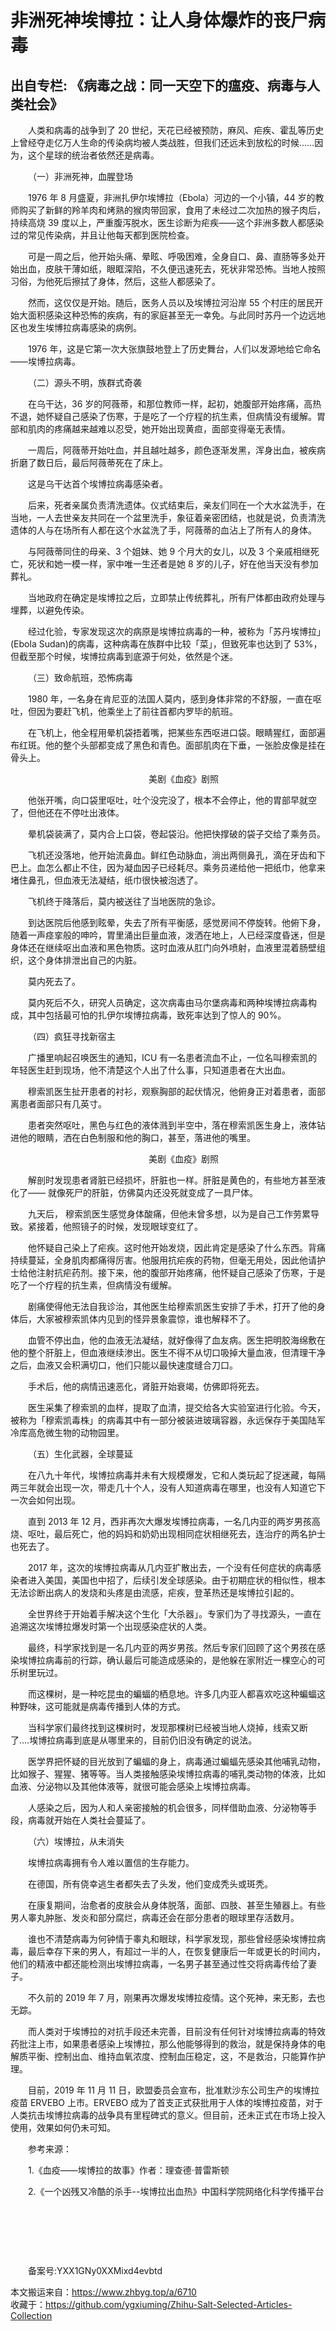 # 非洲死神埃博拉：让人身体爆炸的丧尸病毒  
## 出自专栏: 《病毒之战：同一天空下的瘟疫、病毒与人类社会》  
&emsp;&emsp;人类和病毒的战争到了 20 世纪，天花已经被预防，麻风、疟疾、霍乱等历史上曾经夺走亿万人生命的传染病均被人类战胜，但我们还远未到放松的时候……因为，这个星球的统治者依然还是病毒。  
  
&emsp;&emsp;（一）非洲死神，血腥登场  
  
&emsp;&emsp;1976 年 8 月盛夏，非洲扎伊尔埃博拉（Ebola）河边的一个小镇，44 岁的教师购买了新鲜的羚羊肉和烤熟的猴肉带回家，食用了未经过二次加热的猴子肉后，持续高烧 39 度以上，严重腹泻脱水，医生诊断为疟疾——这个非洲多数人都感染过的常见传染病，并且让他每天都到医院检查。  
  
&emsp;&emsp;可是一周之后，他开始头痛、晕眩、呼吸困难，全身自口、鼻、直肠等多处开始出血，皮肤干薄如纸，眼眶深陷，不久便迅速死去，死状非常恐怖。当地人按照习俗，为他死后擦拭了身体，然后，这些人都感染了。  
  
&emsp;&emsp;然而，这仅仅是开始。随后，医务人员以及埃博拉河沿岸 55 个村庄的居民开始大面积感染这种恐怖的疾病，有的家庭甚至无一幸免。与此同时苏丹一个边远地区也发生埃博拉病毒感染的病例。  
  
&emsp;&emsp;1976 年，这是它第一次大张旗鼓地登上了历史舞台，人们以发源地给它命名——埃博拉病毒。  
  
&emsp;&emsp;（二）源头不明，族群式奇袭  
  
&emsp;&emsp;在乌干达，36 岁的阿薇蒂，和那位教师一样，起初，她腹部开始疼痛，高热不退，她怀疑自己感染了伤寒，于是吃了一个疗程的抗生素，但病情没有缓解。胃部和肌肉的疼痛越来越难以忍受，她开始出现黄疸，面部变得毫无表情。  
  
&emsp;&emsp;一周后，阿薇蒂开始吐血，并且越吐越多，颜色逐渐发黑，浑身出血，被疾病折磨了数日后，最后阿薇蒂死在了床上。  
  
&emsp;&emsp;这是乌干达首个埃博拉病毒感染者。  
  
&emsp;&emsp;后来，死者亲属负责清洗遗体。仪式结束后，亲友们同在一个大水盆洗手，在当地，一人去世亲友共同在一个盆里洗手，象征着亲密团结，也就是说，负责清洗遗体的人与在场所有人都在这个水盆洗了手，阿薇蒂的血沾上了所有人的身体。  
  
&emsp;&emsp;与阿薇蒂同住的母亲、3 个姐妹、她 9 个月大的女儿，以及 3 个亲戚相继死亡，死状和她一模一样，家中唯一生还者是她 8 岁的儿子，好在他当天没有参加葬礼。  
  
&emsp;&emsp;当地政府在确定是埃博拉之后，立即禁止传统葬礼，所有尸体都由政府处理与埋葬，以避免传染。  
  
&emsp;&emsp;经过化验，专家发现这次的病原是埃博拉病毒的一种，被称为「苏丹埃博拉」(Ebola Sudan)的病毒，这种病毒在族群中比较「菜」，但致死率也达到了 53%，但截至那个时候，埃博拉病毒到底源于何处，依然是个迷。  
  
&emsp;&emsp;（三）致命航班，恐怖病毒  
  
&emsp;&emsp;1980 年，一名身在肯尼亚的法国人莫内，感到身体非常的不舒服，一直在呕吐，但因为要赶飞机，他乘坐上了前往首都内罗毕的航班。  
  
&emsp;&emsp;在飞机上，他全程用晕机袋捂着嘴，把某些东西呕进口袋。眼睛猩红，面部遍布红斑。他的整个头部都变成了黑色和青色。面部肌肉在下垂，一张脸皮像是挂在骨头上。  
  
&emsp;&emsp;                                                 美剧《血疫》剧照  
  
&emsp;&emsp;他张开嘴，向口袋里呕吐，吐个没完没了，根本不会停止，他的胃部早就空了，但他还在不停吐出液体。  
  
&emsp;&emsp;晕机袋装满了，莫内合上口袋，卷起袋沿。他把快撑破的袋子交给了乘务员。  
  
&emsp;&emsp;飞机还没落地，他开始流鼻血。鲜红色动脉血，淌出两侧鼻孔，滴在牙齿和下巴上。血怎么都止不住，因为凝血因子已经耗尽。乘务员递给他一把纸巾，他拿来堵住鼻孔，但血液无法凝结，纸巾很快被泡透了。  
  
&emsp;&emsp;飞机终于降落后，莫内被送往了当地医院的急诊。  
  
&emsp;&emsp;到达医院后他感到眩晕，失去了所有平衡感，感觉房间不停旋转。他俯下身，随着一声痉挛般的呻吟，胃里涌出巨量血液，泼洒在地上，人已经深度昏迷，但是身体还在继续呕出血液和黑色物质。这时血液从肛门向外喷射，血液里混着肠壁组织，这个身体排泄出自己的内脏。  
  
&emsp;&emsp;莫内死去了。  
  
&emsp;&emsp;莫内死后不久，研究人员确定，这次病毒由马尔堡病毒和两种埃博拉病毒构成，其中包括最可怕的扎伊尔埃博拉病毒，致死率达到了惊人的 90%。  
  
&emsp;&emsp;（四）疯狂寻找新宿主  
  
&emsp;&emsp;广播里响起召唤医生的通知，ICU 有一名患者流血不止，一位名叫穆索凯的年轻医生赶到现场，他不清楚这个人出了什么事，只知道患者在大出血。  
  
&emsp;&emsp;穆索凯医生扯开患者的衬衫，观察胸部的起伏情况，他俯身正对着患者，面部离患者面部只有几英寸。  
  
&emsp;&emsp;患者突然呕吐，黑色与红色的液体溅到半空中，落在穆索凯医生身上，液体钻进他的眼睛，洒在白色制服和他的胸口，甚至，落进他的嘴里。  
  
&emsp;&emsp;                                                 美剧《血疫》剧照  
  
&emsp;&emsp;解剖时发现患者肾脏已经损坏，肝脏也一样。肝脏是黄色的，有些地方甚至液化了—— 就像死尸的肝脏，仿佛莫内还没死就变成了一具尸体。  
  
&emsp;&emsp;九天后， 穆索凯医生感觉身体酸痛，但他未曾多想，以为是自己工作劳累导致。紧接着，他照镜子的时候，发现眼球变红了。  
  
&emsp;&emsp;他怀疑自己染上了疟疾。这时他开始发烧，因此肯定是感染了什么东西。背痛持续蔓延，全身肌肉都痛得厉害。他服用抗疟疾的药物，但毫无用处，因此他请护士给他注射抗疟药剂。接下来，他的腹部开始疼痛，他怀疑自己感染了伤寒，于是吃了一个疗程的抗生素，但病情没有缓解。  
  
&emsp;&emsp;剧痛使得他无法自我诊治，其他医生给穆索凯医生安排了手术，打开了他的身体后，大家被穆索凯体内见到的怪异景象震惊，谁也解释不了。  
  
&emsp;&emsp;血管不停出血，他的血液无法凝结，就好像得了血友病。医生把明胶海绵敷在他的整个肝脏上，但血液继续渗出。医生不得不从切口吸掉大量血液，但清理干净之后，血液又会积满切口，他们只能以最快速度缝合刀口。  
  
&emsp;&emsp;手术后，他的病情迅速恶化，肾脏开始衰竭，仿佛即将死去。  
  
&emsp;&emsp;医生采集了穆索凯的血样，提取了血清，提交给各大实验室进行化验。今天，被称为「穆索凯毒株」的病毒其中有一部分被装进玻璃容器，永远保存于美国陆军冷库高危微生物的动物园里。  
  
&emsp;&emsp;（五）生化武器，全球蔓延  
  
&emsp;&emsp;在八九十年代，埃博拉病毒并未有大规模爆发，它和人类玩起了捉迷藏，每隔两三年就会出现一次，带走几十个人，没有人知道病毒在哪里，也没有人知道它下一次会如何出现。  
  
&emsp;&emsp;直到 2013 年 12 月，西非再次大爆发埃博拉病毒，一名几内亚的两岁男孩高烧、呕吐，最后死亡，他的妈妈和奶奶出现相同症状相继死去，连治疗的两名护士也死去了。  
  
&emsp;&emsp;2017 年，这次的埃博拉病毒从几内亚扩散出去，一个没有任何症状的病毒感染者进入美国，美国也中招了，后续引发全球感染。由于初期症状的相似性，根本无法诊断出病人的发烧和头疼是由流感，疟疾，登革热还是埃博拉引起的。  
  
&emsp;&emsp;全世界终于开始着手解决这个生化「大杀器」。专家们为了寻找源头，一直在追溯这次埃博拉爆发时第一个出现感染症状的人类。  
  
&emsp;&emsp;最终，科学家找到是一名几内亚的两岁男孩。然后专家们回顾了这个男孩在感染埃博拉病毒前的行踪，确认最后可能造成感染的，是他躲在家附近一棵空心的可乐树里玩过。  
  
&emsp;&emsp;而这棵树，是一种吃昆虫的蝙蝠的栖息地。许多几内亚人都喜欢吃这种蝙蝠这种野味，这可能就是病毒传播到人体的方式。  
  
&emsp;&emsp;当科学家们最终找到这棵树时，发现那棵树已经被当地人烧掉，线索又断了….埃博拉病毒到底是从哪里来的，目前仍旧没有确定的说法。  
  
&emsp;&emsp;医学界把怀疑的目光放到了蝙蝠的身上，病毒通过蝙蝠先感染其他哺乳动物，比如猴子、猩猩、猪等等。当人类接触感染埃博拉病毒的哺乳类动物的体液，比如血液、分泌物以及其他体液等，就很可能会感染上埃博拉病毒。  
  
&emsp;&emsp;人感染之后，因为人和人亲密接触的机会很多，同样借助血液、分泌物等手段，病毒就开始在人类社会蔓延了。  
  
&emsp;&emsp;（六）埃博拉，从未消失  
  
&emsp;&emsp;埃博拉病毒拥有令人难以置信的生存能力。  
  
&emsp;&emsp;在德国，所有侥幸逃生者都失去了头发，他们变成秃头或斑秃。  
  
&emsp;&emsp;在康复期间，治愈者的皮肤会从身体脱落，面部、四肢、甚至生殖器上。有些男人睾丸肿胀、发炎和部分腐烂，病毒还会在部分患者的眼球里存活数月。  
  
&emsp;&emsp;谁也不清楚病毒为何钟情于睾丸和眼球，科学家发现，那些曾经感染埃博拉病毒，最后幸存下来的男人，有超过一半的人，在恢复健康后一年或更长的时间内，他们的精液中都还能检测出埃博拉病毒，一名男子甚至通过性交将病毒传给了妻子。  
  
&emsp;&emsp;不久前的 2019 年 7 月，刚果再次爆发埃博拉疫情。这个死神，来无影，去也无踪。  
  
&emsp;&emsp;而人类对于埃博拉的对抗手段还未完善，目前没有任何针对埃博拉病毒的特效药批注上市，如果患者感染上埃博拉，那么他能够得到的救治，就是保持身体的电解质平衡、控制出血、维持血氧浓度、控制血压稳定，这，不是救治，只能算作护理。  
  
&emsp;&emsp;目前，2019 年 11 月 11 日，欧盟委员会宣布，批准默沙东公司生产的埃博拉疫苗 ERVEBO 上市。ERVEBO 成为了首支正式获批用于人体的埃博拉疫苗，对于人类抗击埃博拉病毒的战争具有里程碑式的意义。但目前，还未正式在市场上投入使用，效果如何仍未可知。  
  
&emsp;&emsp;参考来源：  
  
&emsp;&emsp;1.《血疫——埃博拉的故事》作者：理查德·普雷斯顿  
  
&emsp;&emsp;2.《一个凶残又冷酷的杀手--埃博拉出血热》中国科学院网络化科学传播平台  
  
&emsp;&emsp;   
  
&emsp;&emsp;   
  
&emsp;&emsp;   
  
&emsp;&emsp;备案号:YXX1GNy0XXMixd4evbtd  
  
本文搬运来自：https://www.zhbyg.top/a/6710  
 收藏于：https://github.com/ygxiuming/Zhihu-Salt-Selected-Articles-Collection